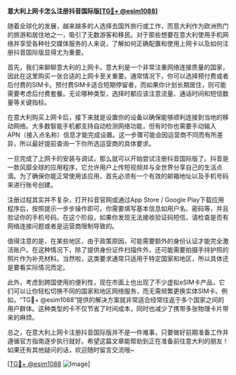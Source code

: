 **意大利上网卡怎么注册抖音国际版[[TG💪+ @esim1088](https://t.me/s/esim1088)]**

随着全球化的发展，越来越多的人选择去国外旅行或工作，而意大利作为欧洲热门的旅游和居住地之一，吸引了无数游客和移民。对于那些想要在意大利使用手机网络并享受各种社交媒体服务的人来说，了解如何正确配置和使用上网卡以及如何注册抖音国际版显得尤为重要。

首先，我们来聊聊意大利的上网卡。意大利是一个非常注重网络连接质量的国家，因此在这里购买一张合适的上网卡至关重要。通常情况下，你可以选择预付费或者后付费的SIM卡。预付费SIM卡适合短期停留者，而如果你计划长期居住，则可能需要考虑后付费套餐。无论哪种类型，选择时都应该注意流量、通话时间和短信数量等关键指标。

在意大利购买上网卡后，接下来就是设置你的设备以确保能够顺利连接到当地的移动网络。大多数智能手机都支持自动检测网络功能，但有时你也需要手动输入APN（接入点名称）信息才能完成设置。这一步骤可能会因运营商不同而有所差异，所以最好提前查询一下你所选运营商的具体要求。

一旦完成了上网卡的安装与调试，那么就可以开始尝试注册抖音国际版了。抖音是一款风靡全球的应用程序，它允许用户上传短视频并与全世界分享自己的生活点滴。为了确保你能正常使用该应用，首先必须有一个有效的邮箱地址以及手机号码来进行账号创建。

注册过程其实并不复杂，打开抖音官网或通过App Store / Google Play下载应用程序后，按照提示一步步操作即可。你需要填写基本信息如用户名、密码等，并且验证你的手机号码。在这个阶段，如果你发现无法接收验证码短信，请检查是否有网络连接问题或者是运营商限制导致的。

值得注意的是，在某些地区，由于政策原因，可能需要额外的身份认证才能完全激活账户。在这种情况下，除了提供身份证件扫描件外，还可能需要拍摄手持护照的照片作为补充材料。当然啦，这类要求通常只适用于特定国家和地区，所以具体还是要看实际情况而定。

此外，考虑到跨国使用的便利性，现在市面上也出现了不少虚拟eSIM卡产品，它们可以让你轻松切换不同的国家和地区网络服务，而无需频繁更换实体SIM卡。例如，“TG💪+ @esim1088”提供的解决方案就非常适合经常往返于多个国家之间的用户群体。这种类型的卡不仅节省了时间成本，同时也减少了携带多张物理卡片带来的麻烦。

总之，在意大利上网卡注册抖音国际版并不是一件难事，只要做好前期准备工作并遵循官方指南逐步执行就好。希望这篇文章能帮助到正在准备前往意大利的朋友！如果还有其他疑问的话，欢迎随时留言交流哦~

[[TG💪+ @esim1088](https://t.me/s/esim1088) ![Image](https://i.postimg.cc/4NQfJmqS/Snipaste-2025-05-13-00-14-12.png)]